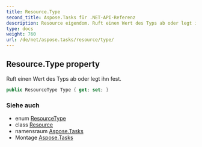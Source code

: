 ```yaml
---
title: Resource.Type
second_title: Aspose.Tasks für .NET-API-Referenz
description: Resource eigendom. Ruft einen Wert des Typs ab oder legt ihn fest.
type: docs
weight: 760
url: /de/net/aspose.tasks/resource/type/
---
```

## Resource.Type property

Ruft einen Wert des Typs ab oder legt ihn fest.

```csharp
public ResourceType Type { get; set; }
```

### Siehe auch

* enum [ResourceType](../../resourcetype/)
* class [Resource](../)
* namensraum [Aspose.Tasks](../../resource/)
* Montage [Aspose.Tasks](../../../)


